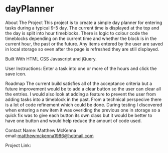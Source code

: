 # dayPlanner

About The Project 
This project is to create a simple day planner for entering tasks during a typical 9-5 day. The current time is displayed at the top and the day is split into hour timeblocks. There is logic to colour code the timeblocks depending on the current time and whether the block is in the current hour, the past or the future. Any items entered by the user are saved in local storage so even after the page is refreshed they are still displayed.

Built With HTML CSS Javascript and jQuery.

User Instructions:
Enter a task into one or more of the hours and click the save icon.


Roadmap 
The current build satisfies all of the acceptance criteria but a future improvement would be to add a clear button so the user can clear all the entries. I would also look at adding a feature to prevent the user from adding tasks into a timeblock in the past. From a technical perspecive there is a lot of code refinement which could be done. During testing I discovered when entering a new item it was overiding the previous one in storage so a quick fix was to give each button its own class but it would be better to have one button and would help reduce the amount of code used.

Contact Name: Matthew McKenna email:matthewmckenna1986@hotmail.com

Project Link: 